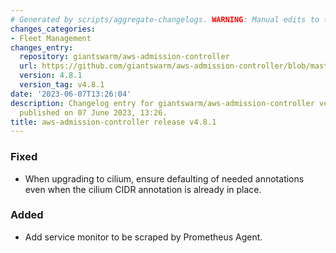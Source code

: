 ```yaml
---
# Generated by scripts/aggregate-changelogs. WARNING: Manual edits to this files will be overwritten.
changes_categories:
- Fleet Management
changes_entry:
  repository: giantswarm/aws-admission-controller
  url: https://github.com/giantswarm/aws-admission-controller/blob/master/CHANGELOG.md#481---2023-06-07
  version: 4.8.1
  version_tag: v4.8.1
date: '2023-06-07T13:26:04'
description: Changelog entry for giantswarm/aws-admission-controller version 4.8.1,
  published on 07 June 2023, 13:26.
title: aws-admission-controller release v4.8.1
---
```


### Fixed
- When upgrading to cilium, ensure defaulting of needed annotations even when the cilium CIDR annotation is already in place.
### Added
- Add service monitor to be scraped by Prometheus Agent.
